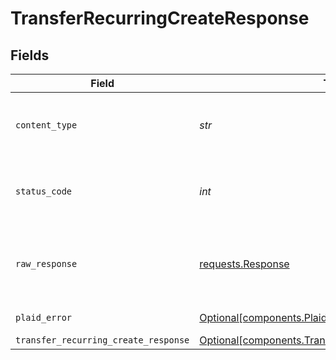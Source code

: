 # TransferRecurringCreateResponse


## Fields

| Field                                                                                                              | Type                                                                                                               | Required                                                                                                           | Description                                                                                                        |
| ------------------------------------------------------------------------------------------------------------------ | ------------------------------------------------------------------------------------------------------------------ | ------------------------------------------------------------------------------------------------------------------ | ------------------------------------------------------------------------------------------------------------------ |
| `content_type`                                                                                                     | *str*                                                                                                              | :heavy_check_mark:                                                                                                 | HTTP response content type for this operation                                                                      |
| `status_code`                                                                                                      | *int*                                                                                                              | :heavy_check_mark:                                                                                                 | HTTP response status code for this operation                                                                       |
| `raw_response`                                                                                                     | [requests.Response](https://requests.readthedocs.io/en/latest/api/#requests.Response)                              | :heavy_check_mark:                                                                                                 | Raw HTTP response; suitable for custom response parsing                                                            |
| `plaid_error`                                                                                                      | [Optional[components.PlaidError]](../../models/components/plaiderror.md)                                           | :heavy_minus_sign:                                                                                                 | Error response                                                                                                     |
| `transfer_recurring_create_response`                                                                               | [Optional[components.TransferRecurringCreateResponse]](../../models/components/transferrecurringcreateresponse.md) | :heavy_minus_sign:                                                                                                 | OK                                                                                                                 |